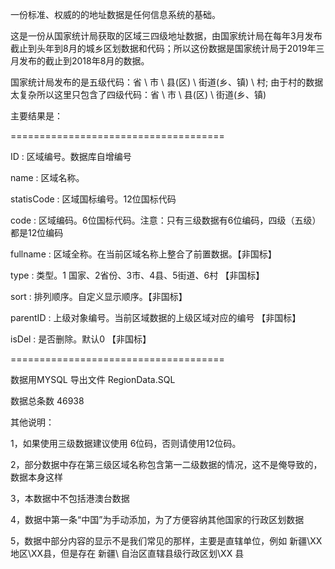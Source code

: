 一份标准、权威的的地址数据是任何信息系统的基础。

这是一份从国家统计局获取的区域三四级地址数据，由国家统计局在每年3月发布截止到头年到8月的城乡区划数据和代码；所以这份数据是国家统计局于2019年三月发布的截止到2018年8月的数据。

国家统计局发布的是五级代码：省 \ 市 \ 县(区) \ 街道(乡、镇) \ 村;
由于村的数据太复杂所以这里只包含了四级代码：省 \ 市 \ 县(区) \ 街道(乡、镇)

主要结果是：

=====================================

ID		:	区域编号。数据库自增编号

name		:	区域名称。

statisCode	:	区域国标编号。12位国标代码

code		:	区域编码。6位国标代码。注意：只有三级数据有6位编码，四级（五级）都是12位编码

fullname	:	区域全称。在当前区域名称上整合了前置数据。【非国标】

type		:	类型。1 国家、2省份、3市、4县、5街道、6村  【非国标】

sort		:	排列顺序。自定义显示顺序。【非国标】

parentID	:	上级对象编号。当前区域数据的上级区域对应的编号 【非国标】

isDel		:	是否删除。默认0 【非国标】

=====================================


数据用MYSQL 导出文件 RegionData.SQL

数据总条数 46938

其他说明：

1，如果使用三级数据建议使用 6位码，否则请使用12位码。

2，部分数据中存在第三级区域名称包含第一二级数据的情况，这不是俺导致的，数据本身这样

3，本数据中不包括港澳台数据

4，数据中第一条“中国”为手动添加，为了方便容纳其他国家的行政区划数据

5，数据中部分内容的显示不是我们常见的那样，主要是直辖单位，例如 新疆\XX地区\XX县，但是存在 新疆\ 自治区直辖县级行政区划\XX 县

